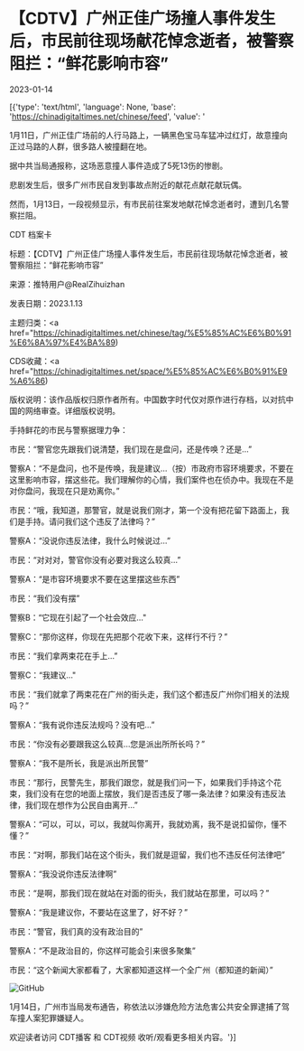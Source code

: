 # 【CDTV】广州正佳广场撞人事件发生后，市民前往现场献花悼念逝者，被警察阻拦：“鲜花影响市容”

2023-01-14

[{'type': 'text/html', 'language': None, 'base': 'https://chinadigitaltimes.net/chinese/feed', 'value': '            

                

                    

                    

                    

                

            

        

1月11日，广州正佳广场前的人行马路上，一辆黑色宝马车猛冲过红灯，故意撞向正过马路的人群，很多路人被撞翻在地。

据中共当局通报称，这场恶意撞人事件造成了5死13伤的惨剧。

悲剧发生后，很多广州市民自发到事故点附近的献花点献花献玩偶。

然而，1月13日，一段视频显示，有市民前往案发地献花悼念逝者时，遭到几名警察拦阻。

 

CDT 档案卡

标题：【CDTV】广州正佳广场撞人事件发生后，市民前往现场献花悼念逝者，被警察阻拦：“鲜花影响市容”

来源：推特用户@RealZihuizhan

发表日期：2023.1.13

主题归类：<a href="https://chinadigitaltimes.net/chinese/tag/%E5%85%AC%E6%B0%91%E6%8A%97%E4%BA%89)

CDS收藏：<a href="https://chinadigitaltimes.net/space/%E5%85%AC%E6%B0%91%E9%A6%86)

版权说明：该作品版权归原作者所有。中国数字时代仅对原作进行存档，以对抗中国的网络审查。详细版权说明。





手持鲜花的市民与警察据理力争：



市民：“警官您先跟我们说清楚，我们现在是盘问，还是传唤？还是&#8230;”

警察A：“不是盘问，也不是传唤，我是建议&#8230;（按）市政府市容环境要求，不要在这里影响市容，摆这些花。我们理解你的心情，我们案件也在侦办中。我现在不是对你盘问，我现在只是劝离你。”

市民：“哦，我知道，那警官，就是说我们刚才，第一个没有把花留下路面上，我们是手持。请问我们这个违反了法律吗？”

警察A：“没说你违反法律，我什么时候说过&#8230;”

市民：“对对对，警官你没有必要对我这么较真&#8230;”

警察A：“是市容环境要求不要在这里摆这些东西”

市民：“我们没有摆”

警察B：“它现在引起了一个社会效应&#8230;&quot;

警察C：“那你这样，你现在先把那个花收下来，这样行不行？”

市民：“我们拿两束花在手上&#8230;”

警察C：“我建议&#8230;&quot;

市民：“我们就拿了两束花在广州的街头走，我们这个都违反广州你们相关的法规吗？”

警察A：“我有说你违反法规吗？没有吧&#8230;”

市民：“你没有必要跟我这么较真&#8230;您是派出所所长吗？”

警察A：“我不是所长，我是派出所民警”

市民：“那行，民警先生，那我们跟您，就是我们问一下，如果我们手持这个花束，我们没有在您的地面上摆放，我们是否违反了哪一条法律？如果没有违反法律，我们现在想作为公民自由离开&#8230;”

警察A：“可以，可以，可以，我就叫你离开，我就劝离，我不是说扣留你，懂不懂？”

市民：“对啊，那我们站在这个街头，我们就是逗留，我们也不违反任何法律吧”

警察A：“我没说你违反法律啊”

市民：“是啊，那我们现在就站在对面的街头，我们就站在那里，可以吗？”

警察A：“我是建议你，不要站在这里了，好不好？”

市民：“警官，我们真的没有政治目的”

警察A：“不是政治目的，你这样可能会引来很多聚集”

市民：“这个新闻大家都看了，大家都知道这样一个全广州（都知道的新闻）”



![GitHub](https://chinadigitaltimes.net/chinese/files/2023/01/d6d6719bly1ha3gr5f4awj20jv0fojtm.jpg)

1月14日，广州市当局发布通告，称依法以涉嫌危险方法危害公共安全罪逮捕了驾车撞人案犯罪嫌疑人。

欢迎读者访问 CDT播客 和 CDT视频 收听/观看更多相关内容。'}]